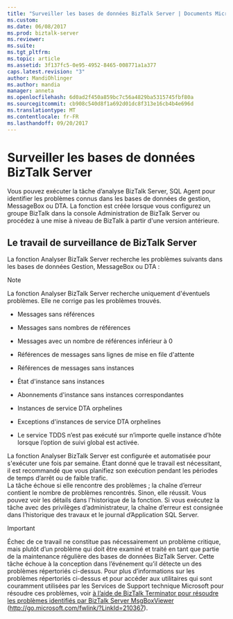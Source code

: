 ```yaml
---
title: "Surveiller les bases de données BizTalk Server | Documents Microsoft"
ms.custom: 
ms.date: 06/08/2017
ms.prod: biztalk-server
ms.reviewer: 
ms.suite: 
ms.tgt_pltfrm: 
ms.topic: article
ms.assetid: 3f137fc5-0e95-4952-8465-008771a1a377
caps.latest.revision: "3"
author: MandiOhlinger
ms.author: mandia
manager: anneta
ms.openlocfilehash: 6d0ad2f450a859bc7c56a4829ba5315745fbf80a
ms.sourcegitcommit: cb908c540d8f1a692d01dc8f313e16cb4b4e696d
ms.translationtype: MT
ms.contentlocale: fr-FR
ms.lasthandoff: 09/20/2017
---
```

# <a name="monitor-the-biztalk-server-databases"></a>Surveiller les bases de données BizTalk Server
Vous pouvez exécuter la tâche d’analyse BizTalk Server, SQL Agent pour identifier les problèmes connus dans les bases de données de gestion, MessageBox ou DTA. La fonction est créée lorsque vous configurez un groupe BizTalk dans la console Administration de BizTalk Server ou procédez à une mise à niveau de BizTalk à partir d'une version antérieure.  
  
## <a name="the-monitor-biztalk-server-job"></a>Le travail de surveillance de BizTalk Server  
 La fonction Analyser BizTalk Server recherche les problèmes suivants dans les bases de données Gestion, MessageBox ou DTA :  
  
> [!NOTE]  
>  La fonction Analyser BizTalk Server recherche uniquement d'éventuels problèmes. Elle ne corrige pas les problèmes trouvés.  
  
-   Messages sans références  
  
-   Messages sans nombres de références  
  
-   Messages avec un nombre de références inférieur à 0  
  
-   Références de messages sans lignes de mise en file d'attente  
  
-   Références de messages sans instances  
  
-   État d'instance sans instances  
  
-   Abonnements d'instance sans instances correspondantes  
  
-   Instances de service DTA orphelines  
  
-   Exceptions d'instances de service DTA orphelines  
  
-   Le service TDDS n’est pas exécuté sur n’importe quelle instance d’hôte lorsque l’option de suivi global est activée.  
  
 La fonction Analyser BizTalk Server est configurée et automatisée pour s'exécuter une fois par semaine. Étant donné que le travail est nécessitant, il est recommandé que vous planifiez son exécution pendant les périodes de temps d’arrêt ou de faible trafic.  
La tâche échoue si elle rencontre des problèmes ; la chaîne d’erreur contient le nombre de problèmes rencontrés. Sinon, elle réussit. Vous pouvez voir les détails dans l'historique de la fonction. Si vous exécutez la tâche avec des privilèges d’administrateur, la chaîne d’erreur est consignée dans l’historique des travaux et le journal d’Application SQL Server.  
  
> [!IMPORTANT]  
>  Échec de ce travail ne constitue pas nécessairement un problème critique, mais plutôt d’un problème qui doit être examiné et traité en tant que partie de la maintenance régulière des bases de données BizTalk Server. Cette tâche échoue à la conception dans l’événement qu’il détecte un des problèmes répertoriés ci-dessus. Pour plus d’informations sur les problèmes répertoriés ci-dessus et pour accéder aux utilitaires qui sont couramment utilisées par les Services de Support technique Microsoft pour résoudre ces problèmes, voir [à l’aide de BizTalk Terminator pour résoudre les problèmes identifiés par BizTalk Server MsgBoxViewer](http://go.microsoft.com/fwlink/?LinkId=210367) (http://go.microsoft.com/fwlink/?LinkId=210367).